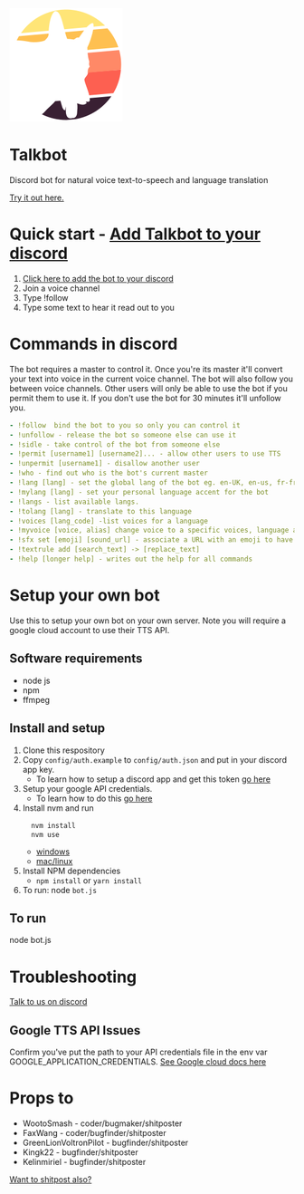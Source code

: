 [logo]: https://github.com/nullabork/artwork/raw/master/nullabork/png/nullbork_icon_200.png "Nullabork"
![alt text](https://github.com/nullabork/artwork/raw/master/nullabork/png/nullbork_icon_200.png "Nullabork")
# Talkbot
Discord bot for natural voice text-to-speech and language translation


[Try it out here.](https://discord.gg/NxrPp8g)


# Quick start - [Add Talkbot to your discord](https://discordapp.com/oauth2/authorize?&client_id=428866923267358721&scope=bot&permissions=0)

1. [Click here to add the bot to your discord](https://discordapp.com/oauth2/authorize?&client_id=428866923267358721&scope=bot&permissions=0)
2. Join a voice channel
3. Type !follow
4. Type some text to hear it read out to you

# Commands in discord
The bot requires a master to control it. Once you're its master it'll convert your text into voice in the current voice channel. The bot will also follow you between voice channels. Other users will only be able to use the bot if you permit them to use it. If you don't use the bot for 30 minutes it'll unfollow you.
```yaml
- !follow  bind the bot to you so only you can control it
- !unfollow - release the bot so someone else can use it
- !sidle - take control of the bot from someone else
- !permit [username1] [username2]... - allow other users to use TTS
- !unpermit [username1] - disallow another user
- !who - find out who is the bot's current master
- !lang [lang] - set the global lang of the bot eg. en-UK, en-us, fr-fr, it
- !mylang [lang] - set your personal language accent for the bot
- !langs - list available langs.
- !tolang [lang] - translate to this language
- !voices [lang_code] -list voices for a language
- !myvoice [voice, alias] change voice to a specific voices, language and gender.
- !sfx set [emoji] [sound_url] - associate a URL with an emoji to have it play when someone says the emoji 
- !textrule add [search_text] -> [replace_text]
- !help [longer help] - writes out the help for all commands
```
# Setup your own bot
Use this to setup your own bot on your own server. Note you will require a google cloud account to use their TTS API.

## Software requirements
- node js
- npm
- ffmpeg

## Install and setup
1. Clone this respository
2. Copy `config/auth.example` to `config/auth.json` and put in your discord app key. 
    - To learn how to setup a discord app and get this token [go here](https://github.com/reactiflux/discord-irc/wiki/Creating-a-discord-bot-&-getting-a-token)
3. Setup your google API credentials. 
    * To learn how to do this [go here](https://cloud.google.com/text-to-speech/docs/quickstart-client-libraries)
4. Install nvm and run 
    ```
      nvm install
      nvm use
    ```
    * [windows](https://github.com/coreybutler/nvm-windows/releases)
    * [mac/linux](https://github.com/creationix/nvm)
5. Install NPM dependencies
    * `npm install` or `yarn install`
5. To run: node `bot.js`

## To run
node bot.js

# Troubleshooting 

[Talk to us on discord](https://discord.gg/NxrPp8g)

## Google TTS API Issues

Confirm you've put the path to your API credentials file in the env var GOOGLE_APPLICATION_CREDENTIALS. [See Google cloud docs here](https://cloud.google.com/text-to-speech/docs/quickstart-client-libraries) 

# Props to
* WootoSmash - coder/bugmaker/shitposter
* FaxWang - coder/bugfinder/shitposter
* GreenLionVoltronPilot - bugfinder/shitposter
* Kingk22 - bugfinder/shitposter
* Kelinmiriel - bugfinder/shitposter

[Want to shitpost also?](https://discord.gg/NxrPp8g)
